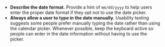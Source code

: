 - **Describe the date format.** Provide a hint of `mm/dd/yyyy` to help users enter the proper date format if they opt not to use the date picker.
- **Always allow a user to type in the date manually.** Usability testing suggests some people prefer manually typing the date rather than using the calendar picker. Whenever possible, keep the keyboard active so people can enter in the date information without having to use the picker.